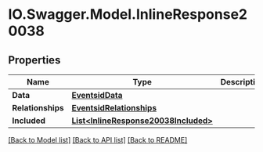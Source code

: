 # IO.Swagger.Model.InlineResponse20038
## Properties

Name | Type | Description | Notes
------------ | ------------- | ------------- | -------------
**Data** | [**EventsidData**](EventsidData.md) |  | [optional] 
**Relationships** | [**EventsidRelationships**](EventsidRelationships.md) |  | [optional] 
**Included** | [**List&lt;InlineResponse20038Included&gt;**](InlineResponse20038Included.md) |  | [optional] 

[[Back to Model list]](../README.md#documentation-for-models) [[Back to API list]](../README.md#documentation-for-api-endpoints) [[Back to README]](../README.md)

